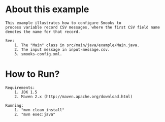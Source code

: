About this example
==================
    This example illustrates how to configure Smooks to
    process variable record CSV messages, where the first CSV field name
    denotes the name for that record.

    See:
        1. The "Main" class in src/main/java/example/Main.java.
        2. The input message in input-message.csv.
        3. smooks-config.xml.

How to Run?
===========
    Requirements:
        1. JDK 1.5
        2. Maven 2.x (http://maven.apache.org/download.html)

    Running:
        1. "mvn clean install"
        2. "mvn exec:java"
